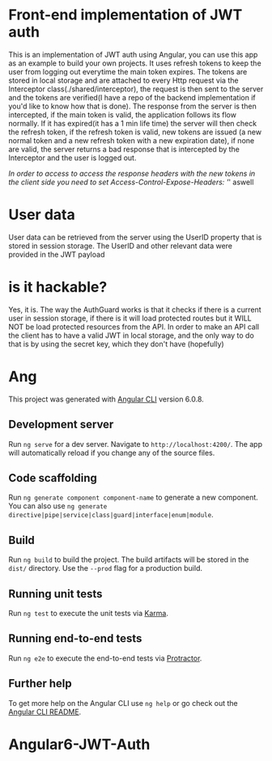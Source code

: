# Front-end implementation of JWT auth 

This is an implementation of JWT auth using Angular, you can use this app as an example to build your own projects. It uses refresh tokens to keep the user from logging out everytime the main token expires. The tokens are stored in local storage and are attached to every Http request via the Interceptor class(./shared/interceptor), the request is then sent to the server and the tokens are verified(I have a repo of the backend implementation if you'd like to know how that is done). The response from the server is then intercepted, if the main token is valid, the application follows its flow normally. If it has expired(it has a 1 min life time) the server will then check the refresh token, if the refresh token is valid, new tokens are issued (a new normal token and a new refresh token with a new expiration date), if none are valid, the server returns a bad response that is intercepted by the Interceptor and the user is logged out.


*In order to access to access the response headers with the new tokens in the client side you need to set Access-Control-Expose-Headers: '*' aswell 

# User data

User data can be retrieved from the server using the UserID property that is stored in session storage. The UserID and other relevant data were provided in the JWT payload

# is it hackable? 

Yes, it is. The way the AuthGuard works is that it checks if there is a current user in session storage, if there is it will load protected routes but it WILL NOT be load protected resources from the API. In order to make an API call the client has to have a valid JWT in local storage, and the only way to do that is by using the secret key, which they don't have (hopefully) 

# Ang

This project was generated with [Angular CLI](https://github.com/angular/angular-cli) version 6.0.8.

## Development server

Run `ng serve` for a dev server. Navigate to `http://localhost:4200/`. The app will automatically reload if you change any of the source files.

## Code scaffolding

Run `ng generate component component-name` to generate a new component. You can also use `ng generate directive|pipe|service|class|guard|interface|enum|module`.

## Build

Run `ng build` to build the project. The build artifacts will be stored in the `dist/` directory. Use the `--prod` flag for a production build.

## Running unit tests

Run `ng test` to execute the unit tests via [Karma](https://karma-runner.github.io).

## Running end-to-end tests

Run `ng e2e` to execute the end-to-end tests via [Protractor](http://www.protractortest.org/).

## Further help

To get more help on the Angular CLI use `ng help` or go check out the [Angular CLI README](https://github.com/angular/angular-cli/blob/master/README.md).
# Angular6-JWT-Auth
